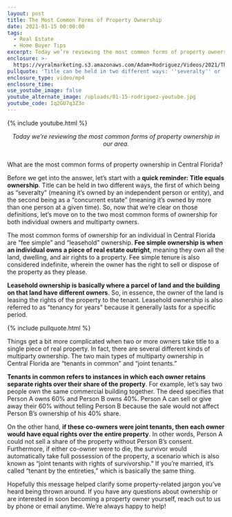 ```yaml
---
layout: post
title: The Most Common Forms of Property Ownership
date: 2021-01-15 00:00:00
tags:
  - Real Estate
  - Home Buyer Tips
excerpt: Today we’re reviewing the most common forms of property ownership in our area.
enclosure: >-
  https://vyralmarketing.s3.amazonaws.com/Adam+Rodriguez/Videos/2021/The+Most+Common+Forms+of+Property+Ownership.mp4
pullquote: 'Title can be held in two different ways: ''severalty'' or ''concurrent estate.'''
enclosure_type: video/mp4
enclosure_time:
use_youtube_image: false
youtube_alternate_image: /uploads/01-15-rodriguez-youtube.jpg
youtube_code: Iq2GU7q3Z3o
---
```


{% include youtube.html %}

<center><em>Today we&rsquo;re reviewing the most common forms of property ownership in our area.</em></center>

<br>What are the most common forms of property ownership in Central Florida?

Before we get into the answer, let’s start with a **quick reminder: Title equals ownership**. Title can be held in two different ways, the first of which being as “severalty” (meaning it’s owned by an independent person or entity), and the second being as a “concurrent estate” (meaning it’s owned by more than one person at a given time). So, now that we’re clear on those definitions, let’s move on to the two most common forms of ownership for both individual owners and multiparty owners.

The most common forms of ownership for an individual in Central Florida are “fee simple” and “leasehold” ownership. **Fee simple ownership is when an individual owns a piece of real estate outright**, meaning they own all the land, dwelling, and air rights to a property. Fee simple tenure is also considered indefinite, wherein the owner has the right to sell or dispose of the property as they please.

**Leasehold ownership is basically where a parcel of land and the building on that land have different owners**. So, in essence, the owner of the land is leasing the rights of the property to the tenant. Leasehold ownership is also referred to as “tenancy for years” because it generally lasts for a specific period.

{% include pullquote.html %}

Things get a bit more complicated when two or more owners take title to a single piece of real property. In fact, there are several different kinds of multiparty ownership. The two main types of multiparty ownership in Central Florida are “tenants in common” and “joint tenants.”

**Tenants in common refers to instances in which each owner retains separate rights over their share of the property**. For example, let’s say two people own the same commercial building together. The deed specifies that Person A owns 60% and Person B owns 40%. Person A can sell or give away their 60% without telling Person B because the sale would not affect Person B’s ownership of his 40% share.

On the other hand, **if these co-owners were joint tenants, then each owner would have equal rights over the entire property**. In other words, Person A could not sell a share of the property without Person B’s consent. Furthermore, if either co-owner were to die, the survivor would automatically take full possession of the property, a scenario which is also known as “joint tenants with rights of survivorship.” If you’re married, it’s called “tenant by the entireties,” which is basically the same thing.

Hopefully this message helped clarify some property-related jargon you’ve heard being thrown around. If you have any questions about ownership or are interested in soon becoming a property owner yourself, reach out to us by phone or email anytime. We’re always happy to help\!
